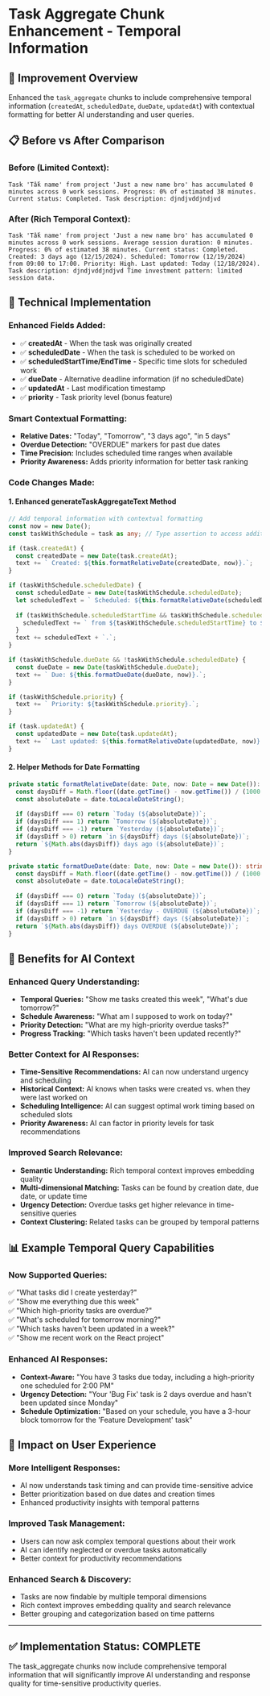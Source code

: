 # Task Aggregate Chunk Enhancement - Temporal Information

## 🎯 **Improvement Overview**
Enhanced the `task_aggregate` chunks to include comprehensive temporal information (`createdAt`, `scheduledDate`, `dueDate`, `updatedAt`) with contextual formatting for better AI understanding and user queries.

## 📋 **Before vs After Comparison**

### **Before (Limited Context):**
```
Task 'Tấk name' from project 'Just a new name bro' has accumulated 0 minutes across 0 work sessions. Progress: 0% of estimated 38 minutes. Current status: Completed. Task description: djndjvddjndjvd
```

### **After (Rich Temporal Context):**
```
Task 'Tấk name' from project 'Just a new name bro' has accumulated 0 minutes across 0 work sessions. Average session duration: 0 minutes. Progress: 0% of estimated 38 minutes. Current status: Completed. Created: 3 days ago (12/15/2024). Scheduled: Tomorrow (12/19/2024) from 09:00 to 17:00. Priority: High. Last updated: Today (12/18/2024). Task description: djndjvddjndjvd Time investment pattern: limited session data.
```

## 🔧 **Technical Implementation**

### **Enhanced Fields Added:**
- ✅ **createdAt** - When the task was originally created
- ✅ **scheduledDate** - When the task is scheduled to be worked on
- ✅ **scheduledStartTime/EndTime** - Specific time slots for scheduled work
- ✅ **dueDate** - Alternative deadline information (if no scheduledDate)
- ✅ **updatedAt** - Last modification timestamp
- ✅ **priority** - Task priority level (bonus feature)

### **Smart Contextual Formatting:**
- **Relative Dates:** "Today", "Tomorrow", "3 days ago", "in 5 days"
- **Overdue Detection:** "OVERDUE" markers for past due dates
- **Time Precision:** Includes scheduled time ranges when available
- **Priority Awareness:** Adds priority information for better task ranking

### **Code Changes Made:**

#### 1. **Enhanced generateTaskAggregateText Method**
```typescript
// Add temporal information with contextual formatting
const now = new Date();
const taskWithSchedule = task as any; // Type assertion to access additional fields

if (task.createdAt) {
  const createdDate = new Date(task.createdAt);
  text += ` Created: ${this.formatRelativeDate(createdDate, now)}.`;
}

if (taskWithSchedule.scheduledDate) {
  const scheduledDate = new Date(taskWithSchedule.scheduledDate);
  let scheduledText = ` Scheduled: ${this.formatRelativeDate(scheduledDate, now)}`;
  
  if (taskWithSchedule.scheduledStartTime && taskWithSchedule.scheduledEndTime) {
    scheduledText += ` from ${taskWithSchedule.scheduledStartTime} to ${taskWithSchedule.scheduledEndTime}`;
  }
  text += scheduledText + `.`;
}

if (taskWithSchedule.dueDate && !taskWithSchedule.scheduledDate) {
  const dueDate = new Date(taskWithSchedule.dueDate);
  text += ` Due: ${this.formatDueDate(dueDate, now)}.`;
}

if (taskWithSchedule.priority) {
  text += ` Priority: ${taskWithSchedule.priority}.`;
}

if (task.updatedAt) {
  const updatedDate = new Date(task.updatedAt);
  text += ` Last updated: ${this.formatRelativeDate(updatedDate, now)}.`;
}
```

#### 2. **Helper Methods for Date Formatting**
```typescript
private static formatRelativeDate(date: Date, now: Date = new Date()): string {
  const daysDiff = Math.floor((date.getTime() - now.getTime()) / (1000 * 60 * 60 * 24));
  const absoluteDate = date.toLocaleDateString();
  
  if (daysDiff === 0) return `Today (${absoluteDate})`;
  if (daysDiff === 1) return `Tomorrow (${absoluteDate})`;
  if (daysDiff === -1) return `Yesterday (${absoluteDate})`;
  if (daysDiff > 0) return `in ${daysDiff} days (${absoluteDate})`;
  return `${Math.abs(daysDiff)} days ago (${absoluteDate})`;
}

private static formatDueDate(date: Date, now: Date = new Date()): string {
  const daysDiff = Math.floor((date.getTime() - now.getTime()) / (1000 * 60 * 60 * 24));
  const absoluteDate = date.toLocaleDateString();
  
  if (daysDiff === 0) return `Today (${absoluteDate})`;
  if (daysDiff === 1) return `Tomorrow (${absoluteDate})`;
  if (daysDiff === -1) return `Yesterday - OVERDUE (${absoluteDate})`;
  if (daysDiff > 0) return `in ${daysDiff} days (${absoluteDate})`;
  return `${Math.abs(daysDiff)} days OVERDUE (${absoluteDate})`;
}
```

## 🚀 **Benefits for AI Context**

### **Enhanced Query Understanding:**
- **Temporal Queries:** "Show me tasks created this week", "What's due tomorrow?"
- **Schedule Awareness:** "What am I supposed to work on today?"
- **Priority Detection:** "What are my high-priority overdue tasks?"
- **Progress Tracking:** "Which tasks haven't been updated recently?"

### **Better Context for AI Responses:**
- **Time-Sensitive Recommendations:** AI can now understand urgency and scheduling
- **Historical Context:** AI knows when tasks were created vs. when they were last worked on
- **Scheduling Intelligence:** AI can suggest optimal work timing based on scheduled slots
- **Priority Awareness:** AI can factor in priority levels for task recommendations

### **Improved Search Relevance:**
- **Semantic Understanding:** Rich temporal context improves embedding quality
- **Multi-dimensional Matching:** Tasks can be found by creation date, due date, or update time
- **Urgency Detection:** Overdue tasks get higher relevance in time-sensitive queries
- **Context Clustering:** Related tasks can be grouped by temporal patterns

## 📊 **Example Temporal Query Capabilities**

### **Now Supported Queries:**
✅ "What tasks did I create yesterday?"  
✅ "Show me everything due this week"  
✅ "Which high-priority tasks are overdue?"  
✅ "What's scheduled for tomorrow morning?"  
✅ "Which tasks haven't been updated in a week?"  
✅ "Show me recent work on the React project"  

### **Enhanced AI Responses:**
- **Context-Aware:** "You have 3 tasks due today, including a high-priority one scheduled for 2:00 PM"
- **Urgency Detection:** "Your 'Bug Fix' task is 2 days overdue and hasn't been updated since Monday"
- **Schedule Optimization:** "Based on your schedule, you have a 3-hour block tomorrow for the 'Feature Development' task"

## 🎯 **Impact on User Experience**

### **More Intelligent Responses:**
- AI now understands task timing and can provide time-sensitive advice
- Better prioritization based on due dates and creation times
- Enhanced productivity insights with temporal patterns

### **Improved Task Management:**
- Users can now ask complex temporal questions about their work
- AI can identify neglected or overdue tasks automatically  
- Better context for productivity recommendations

### **Enhanced Search & Discovery:**
- Tasks are now findable by multiple temporal dimensions
- Rich context improves embedding quality and search relevance
- Better grouping and categorization based on time patterns

---

## ✅ **Implementation Status: COMPLETE**

The task_aggregate chunks now include comprehensive temporal information that will significantly improve AI understanding and response quality for time-sensitive productivity queries. 